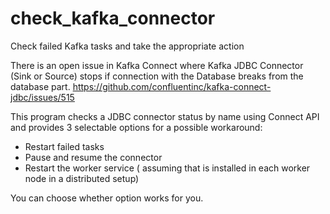 # check_kafka_connector
Check failed Kafka tasks and take the appropriate action

There is an open issue in Kafka Connect where Kafka JDBC Connector (Sink or Source) stops if connection with the Database breaks from the database part.
https://github.com/confluentinc/kafka-connect-jdbc/issues/515

This program checks a JDBC connector status by name using Connect API and provides 3 selectable options for a possible workaround:
- Restart failed tasks
- Pause and resume the connector
- Restart the worker service ( assuming that is installed in each worker node in a distributed setup)

You can choose whether option works for you.

